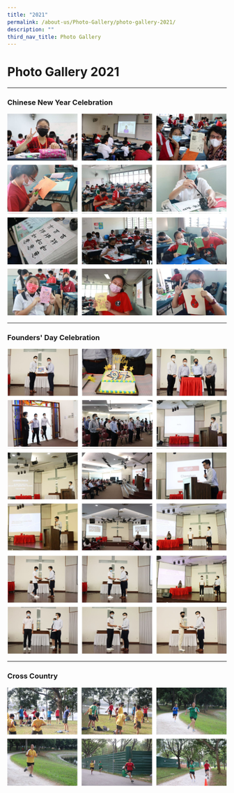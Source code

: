 ```yaml
---
title: "2021"
permalink: /about-us/Photo-Gallery/photo-gallery-2021/
description: ""
third_nav_title: Photo Gallery
---
```

# **Photo Gallery 2021**

------------------------------------------------------------------------
### Chinese New Year Celebration

![](/images/photo%20gallery%202021-1.jpg)
![](/images/photo%20gallery%202021-2.jpg)

-----------------------------------------------------------------------
### Founders' Day Celebration 

![](/images/photo%20gallery%202021-3.jpg)
![](/images/photo%20gallery%202021-4.jpg)
![](/images/photo%20gallery%202021-5.jpg)

-----------------------------------------------------------------------
### Cross Country

![](/images/photo%20gallery%202021-6.jpg)

